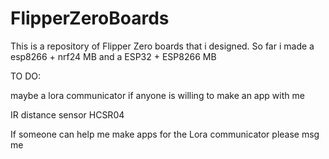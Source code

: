 # FlipperZeroBoards
 This is a repository of Flipper Zero boards that i designed. 
 So far i made a esp8266 + nrf24 MB and a ESP32 + ESP8266 MB

TO DO:       
 
  
 
 maybe a lora communicator if anyone is willing to make an app with me 
 
 IR distance sensor HCSR04 






If someone can help me make apps for the Lora communicator please msg me 
